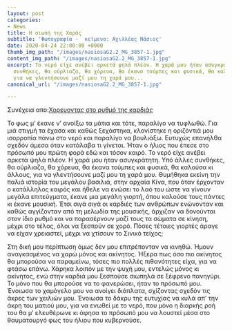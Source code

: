 ```yaml
---
layout: post
categories:
- News
title: Η σιωπή της Χαράς
subtitle: 'Φωτογραφία -  κείμενο: Αχιλλέας Νάσιος'
date: 2020-04-24 22:00:00 +0000
thumb_img_path: "/images/nasiosaG2.2_MG_3857-1.jpg"
content_img_path: "/images/nasiosaG2.2_MG_3857-1.jpg"
excerpt: Το νερό είχε ανέβει αρκετά ψηλά πλέον. Η χαρά μου ήταν ασυγκράτητη. Υπό άλλες
  συνθήκες, θα ούρλιαζα, θα χόρευα, θα έκανα τούμπες και φυσικά, θα καλούσα κι άλλους,
  για να γλεντήσουνε μαζί μου τη χαρά μου...
canonical_url: "/images/nasiosaG2.2_MG_3857-1.jpg"

---
```

Συνέχεια απο:<a href="https://hocusphotus.com/posts/anodus-5/" target="blank">Χορευοντας στο ρυθμό της καρδιάς</a>

Το φως μ’ έκανε ν’ ανοίξω τα μάτια και τότε, παραλίγο να τυφλωθώ. Για μιά στιγμή τα έχασα και καθώς ξεχάστηκα, κλονίστηκε η οριζόντιά μου ισορροπία πάνω στο νερό και παραλίγο να βουλιάξω. Ευτυχώς επανήλθα σχεδόν άμεσα όταν κατάλαβα τι γίνεται. Ήταν ο ήλιος που έπεσε στο πρόσωπό μου πρώτη φορά εδώ και τόσον καιρό. Το νερό είχε ανέβει αρκετά ψηλά πλέον. Η χαρά μου ήταν ασυγκράτητη. Υπό άλλες συνθήκες, θα ούρλιαζα, θα χόρευα, θα έκανα τούμπες και φυσικά, θα καλούσα κι άλλους, για να γλεντήσουνε μαζί μου τη χαρά μου. Θυμήθηκα εκείνη την παλιά ιστορία του μεγάλου βασιλιά, στην αρχαία Κίνα, που όταν έρχονταν ο κατάλληλος καιρός και ήθελε να ενώσει το λαό του ώστε να γίνουν μεγάλα επιτεύγματα, έκανε μια μεγάλη γιορτή, όπου καλούσε τους πάντες κι έκανε μουσική. Έτσι σιγά σιγά οι καρδιές των ανθρώπων ενώνονταν και καθώς αγγίζονταν από τη μελωδία της μουσικής, άρχιζαν να δονούνται στον ίδιο ρυθμό και να παρασέρνουν μαζί τους τα σώματα σε κίνηση, μέχρι στο τέλος, όλοι να ξεσπούν σε χορό. Πόσες τέτοιες γιορτές άραγε να είχαν χρειαστεί, μέχρι να χτίσουν το Σινικό τείχος;

Στη δική μου περίπτωση όμως δεν μου επιτρέπονταν να κινηθώ. Ήμουν αναγκασμένος να χαρώ μόνος και ακίνητος. Ήξερα πως όσο πιο ακίνητος θα μπορούσα να παραμείνω, τόσες πιο πολλές πιθανότητες είχα, για να φτάσω επάνω. Χάρηκα λοιπόν με την ψυχή μου, εντελώς μόνος κι ακίνητος, ενώ στην καρδιά μου ξεσπούσε σιωπηλά σε ξέφρενο πανηγύρι. Το μόνο που θα μπορούσε να το φανερώσει, ήταν το πρόσωπό μου. Ένοιωσα το χαμόγελο μου να ανοίγει διάπλατα, σχίζοντας σχεδόν τις άκρες των χειλιών μου. Ένοιωσα το δάκρυ της ευτυχίας να κυλά απ’ την άκρη του ματιού μου, για να ενωθεί με το νερό, που μόνο η διαρκής ροή του θα μ’ ελευθέρωνε κι άφησα το πρόσωπό μου να λουστεί μέσα στο θαυματουργό φως του ήλιου που κυβερνούσε.